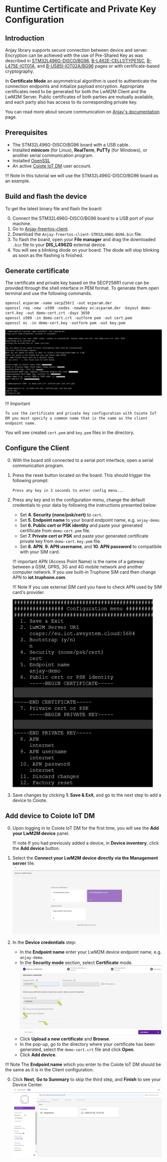 # Runtime Certificate and Private Key Configuration

## Introduction
Anjay library supports secure connection between device and server. Encryption can be achieved with the use of Pre-Shared Key as was described in [STM32L496G-DISCO/BG96](STM32L496G-DISCO/BG96.md), [B-L462E-CELL1/TYPE1SC](B-L462E-CELL1/TYPE1SC.md), [B-L475E-IOT01A](B-L475E-IOT01A.md), and [B-U585I-IOT02A/BG96](B-U585I-IOT02A/BG96.md) pages or with certificate-based cryptography.

In **Certificate Mode** an asymmetrical algorithm is used to authenticate the connection endpoints and initialize payload encryption. Appropriate certificates need to be generated for both the LwM2M Client and the LwM2M Server. Public certificates of both parties are mutually available, and each party also has access to its corresponding private key.

You can read more about secure communication on [Anjay's documentation](https://avsystem.github.io/Anjay-doc/BasicClient/BC-Security.html) page.


## Prerequisites
* The STM32L496G-DISCO/BG96 board with a USB cable.
* Installed **minicom** (for Linux), **RealTerm**, **PuTTy** (for Windows), or another serial communication program.
* Installed [OpenSSL](https://www.openssl.org/source/)
* An active [Coiote IoT DM](https://eu.iot.avsystem.cloud/) user account.

!!! Note
    In this tutorial we will use the STM32L496G-DISCO/BG96 board as an example.

## Build and flash the device
To get the latest binary file and flash the board:

0. Connect the STM32L496G-DISCO/BG96 board to a USB port of your machine.
0. Go to [Anjay-freertos-client](https://github.com/AVSystem/Anjay-freertos-client/releases/).
0. Download the `Anjay-freertos-client-STM32L496G-BG96.bin` file.
0. To flash the board, open your **File manager** and drag the downloaded `.bin` file to your **DIS_L496ZG** external device.
0. You will see a blinking diode on your board. The diode will stop blinking as soon as the flashing is finished.

## Generate certificate
The certificate and private key based on the SECP256R1 curve can be provided through the shell interface in PEM format. To generate them open terminal and use the following commands.


```
openssl ecparam -name secp256r1 -out ecparam.der
openssl req -new -x509 -nodes -newkey ec:ecparam.der -keyout demo-cert.key -out demo-cert.crt -days 3650
openssl x509 -in demo-cert.crt -outform pem -out cert.pem
openssl ec -in demo-cert.key -outform pem -out key.pem
```

![Fragment of creating certificates](images/create_cert.png)

!!! Important

    To use the certificate and private key configuration with Coiote IoT DM you must specify a common name that is the same as the client endpoint name.

You will see created `cert.pem` and `key.pem` files in the directory.

## Configure the Client

0. With the board still connected to a serial port interface, open a serial communication program.
0. Press the reset button located on the board. This should trigger the following prompt:

    ``Press any key in 3 seconds to enter config menu...``

0. Press any key and in the configuration menu, change the default credentials to your data by following the instructions presented below:
    - Set **4. Security (none/psk/cert)** to `cert`.
    - Set **5. Endpoint name** to your board endpoint name, e.g. `anjay-demo`.
    - Set **6. Public cert or PSK identity** and paste your generated certificate from `demo-cert.pem` file.
    - Set **7. Private cert or PSK** and paste your generated certificate private key from `demo-cert.key.pem` file.
    - Set **8. APN**, **9. APN username**, and **10. APN password** to compatibile with your SIM card.

    !!! important
        APN (Access Point Name) is the name of a gateway between a GSM, GPRS, 3G and 4G mobile network and another computer network. If you use built-in Truphone SIM card then change APN to **iot.truphone.com**.

    !!! Note
        If you use external SIM card you have to check APN used by SIM card's provider.

    ![Generate certificate in Anjay](images/anjay_cert.png)

0. Save changes by clicking **1. Save & Exit**, and go to the next step to add a device to Coiote.

## Add device to Coiote IoT DM

0. Upon logging in to Coiote IoT DM for the first time, you will see the **Add your LwM2M device** panel.

    !!! note
        If you had previously added a device, in **Device inventory**, click the **Add device** button.

0. Select the **Connect your LwM2M device directly via the Management server** tile.
   ![Add via Mgmt](images/ex1.3.png "Add via Mgmt")
0. In the **Device credentials** step:
     - In the **Endpoint name** enter your LwM2M device endpoint name, e.g. `anjay-demo`.
     - In the **Security mode** section, select **Certificate** mode.
        ![Device credentials step](images/add_mgmt_cert.png "Device credentials step")
     - Click **Upload a new certificate** and **Browse**.
     - In the pop-up, go to the directory where your certificate has been generated, select the `demo-cert.crt` file and click **Open**.
     - Click **Add device**.

!!! Note
    The **Endpoint name** which you enter to the Coiote IoT DM should be the same as it is in the Client configuration.

0. Click **Next**, **Go to Summary** to skip the third step, and **Finish** to see your Device Center.
    ![Registered device](images/registered_cert.png "Registered device")
